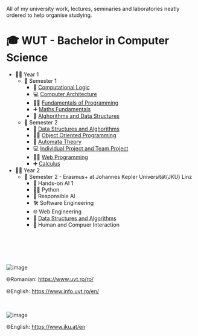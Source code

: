 All of my university work, lectures, seminaries and laboratories neatly ordered to help organise studying.

# 🎓 WUT - Bachelor in Computer Science

- 👨‍🎓 Year 1
  - 📂 Semester 1
    - 🧮 [Computational Logic](First%20year/First%20Semester/Computational%20Logic)
    - 💻 [Computer Architecture](First%20year/First%20Semester/Computer%20Architecture)
    - 👨‍💻 [Fundamentals of Programming](First%20year/First%20Semester/Fundamentals%20of%20Programming)
    - ➕ [Maths Fundamentals](First%20year/First%20Semester/Maths%20Fundamentals)
    - 📝 [Alghorithms and Data Structures](First%20year/First%20Semester/Alghorithms%20and%20Data%20Structures)
  - 📂 Semester 2
    - 📂 [Data Structures and Alghorithms](https://github.com/Emanuel181/UVT-FMI-Computer_Science/tree/master/First%20year/Second%20semester/Data%20Structures%20and%20Alghorithms)
    - 👨‍💻 [Object Oriented Programming](First%20year/Second%20semester/Object%20Oriented%20Programming)
    - 📝 [Automata Theory](First%20year/Second%20semester/Automata%20Theory)
    - 💻 [Individual Project and Team Project](First%20year/Second%20semester/Individual%20Project%20and%20Team%20Project)
    - 👨‍💻 [Web Programming](https://github.com/Emanuel181/UVT-FMI-Computer_Science/tree/master/First%20year/Second%20semester/Web%20Programming)
    - ➕ [Calculus](First%20year/Second%20semester/Calculus)
- 👨‍🎓 Year 2
   - 📂 Semester 2 - Erasmus+ at Johannes Kepler Universität(JKU) Linz
      - 🤖 Hands-on AI 1
      - 👨‍💻 Python
      - 🤖 Responsible AI
      - 🛠️ Software Engineering
      - 🌐 Web Engineering
      - 📝 [Data Structures and Algorithms](https://github.com/Emanuel181/UVT-FMI-Computer_Science/tree/master/Second%20year/First%20semester/DSA)
      - 🧍 Human and Compuer Interaction
      
<br>
<br>
<br>
<br>

![image](https://user-images.githubusercontent.com/92999481/169172665-3f6d4261-fbe1-49f9-a9a7-93ffd468e8a4.png)

🌐Romanian: https://www.uvt.ro/ro/

🌐English: https://www.info.uvt.ro/en/

<br>

![image](https://www.uni.at/wp-content/uploads/2013/12/JKU-Logo.jpg)

🌐English: https://www.jku.at/en
<br>
<br>
<br>

